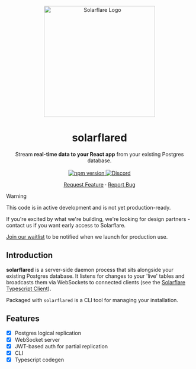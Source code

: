 <p align="center">
  <a href="https://solarflarehq.com">
    <picture>
      <source media="(prefers-color-scheme: dark)" srcset="https://raw.githubusercontent.com/solarflare-dev/solarflare/main/packages/common/assets/images/solarflare_logotext.svg">
      <!-- TODO: Light-mode logo. -->
      <source media="(prefers-color-scheme: light)" srcset="https://raw.githubusercontent.com/solarflare-dev/solarflare/main/packages/common/assets/images/solarflare_logotext.svg">
      <img alt="Solarflare Logo" width="300" src="https://raw.githubusercontent.com/solarflare-dev/solarflare/main/packages/common/assets/images/solarflare_logotext.svg">
    </picture>

  </a>

  <h1 align="center">solarflared</h1>

  <p align="center">
    Stream <strong>real-time data to your React app</strong> from your existing Postgres database.
    <br />
    <br />
    <a href="https://www.npmjs.com/package/@solarflare/solarflared">
        <img alt="npm version" src="https://img.shields.io/npm/v/@solarflare/solarflared.svg?style=flat&color=blue" />
    </a>
    <a href="https://discord.gg/aEYYq3na">
        <img alt="Discord" src="https://img.shields.io/discord/1263999921871126528?style=flat&color=blue&logo=discord&label=discord" />
    </a>
    <br />
    <p align="center">
    <a alt="Request Feature" href="https://discord.com/channels/1263999921871126528/1263999921871126531">Request Feature</a>
    &middot;
    <a alt="Report Bug" href="https://discord.com/channels/1263999921871126528/1264281148322877450">Report Bug</a>
    </p>
  </p>
</p>

> [!WARNING]
> This code is in active development and is not yet production-ready.
>
> If you're excited by what we're building, we're looking for design partners - contact us if you want early access to Solarflare.
>
> [Join our waitlist](https://solarflarehq.com) to be notified when we launch for production use.

## Introduction

**solarflared** is a server-side daemon process that sits alongside your existing Postgres database. It listens for changes to your 'live' tables and broadcasts them via WebSockets to connected clients (see the [Solarflare Typescript Client](https://github.com/solarflare-dev/solarflare/tree/main/packages/client)).

Packaged with `solarflared` is a CLI tool for managing your installation.

## Features

- [x] Postgres logical replication
- [x] WebSocket server
- [x] JWT-based auth for partial replication
- [x] CLI
- [x] Typescript codegen
